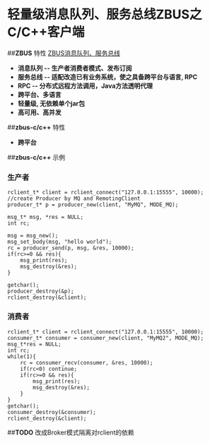 # 轻量级消息队列、服务总线ZBUS之C/C++客户端

##**ZBUS** 特性
[ZBUS消息队列、服务总线](http://git.oschina.net/rushmore/zbus "zbus") 

* **消息队列 -- 生产者消费者模式、发布订阅**
* **服务总线 -- 适配改造已有业务系统，使之具备跨平台与语言, RPC**
* **RPC -- 分布式远程方法调用，Java方法透明代理**
* **跨平台、多语言**
* **轻量级, 无依赖单个jar包**
* **高可用、高并发**



##**zbus-c/c++** 特性

* **跨平台**


##**zbus-c/c++** 示例

### 生产者

	rclient_t* client = rclient_connect("127.0.0.1:15555", 10000); 
	//create Producer by MQ and RemotingClient
	producer_t* p = producer_new(client, "MyMQ", MODE_MQ);

	msg_t* msg, *res = NULL;
	int rc;

	msg = msg_new();
	msg_set_body(msg, "hello world"); 
	rc = producer_send(p, msg, &res, 10000);
	if(rc>=0 && res){
		msg_print(res);
		msg_destroy(&res);
	} 

	getchar();
	producer_destroy(&p);
	rclient_destroy(&client);


### 消费者
	rclient_t* client = rclient_connect("127.0.0.1:15555", 10000);
	consumer_t* consumer = consumer_new(client, "MyMQ2", MODE_MQ);
	msg_t*res = NULL;
	int rc;
	while(1){
		rc = consumer_recv(consumer, &res, 10000);
		if(rc<0) continue; 
		if(rc>=0 && res){
			msg_print(res); 
			msg_destroy(&res);
		}
	}
	getchar();
	consumer_destroy(&consumer);
	rclient_destroy(&client);
	    


##**TODO** 
改成Broker模式隔离对rclient的依赖
